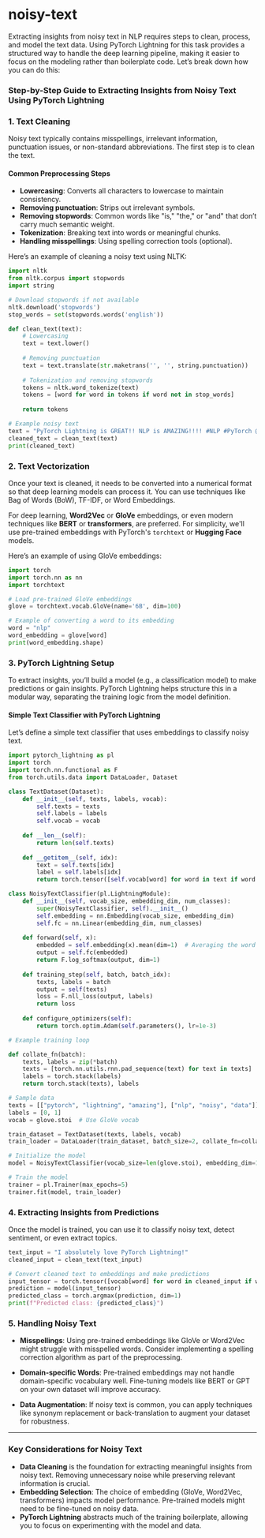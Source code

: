# noisy-text

Extracting insights from noisy text in NLP requires steps to clean, process, and model the text data. Using PyTorch Lightning for this task provides a structured way to handle the deep learning pipeline, making it easier to focus on the modeling rather than boilerplate code. Let’s break down how you can do this:

### **Step-by-Step Guide to Extracting Insights from Noisy Text Using PyTorch Lightning**

### **1. Text Cleaning**
Noisy text typically contains misspellings, irrelevant information, punctuation issues, or non-standard abbreviations. The first step is to clean the text.

#### **Common Preprocessing Steps**
- **Lowercasing**: Converts all characters to lowercase to maintain consistency.
- **Removing punctuation**: Strips out irrelevant symbols.
- **Removing stopwords**: Common words like "is," "the," or "and" that don’t carry much semantic weight.
- **Tokenization**: Breaking text into words or meaningful chunks.
- **Handling misspellings**: Using spelling correction tools (optional).

Here’s an example of cleaning a noisy text using NLTK:

```python
import nltk
from nltk.corpus import stopwords
import string

# Download stopwords if not available
nltk.download('stopwords')
stop_words = set(stopwords.words('english'))

def clean_text(text):
    # Lowercasing
    text = text.lower()
    
    # Removing punctuation
    text = text.translate(str.maketrans('', '', string.punctuation))
    
    # Tokenization and removing stopwords
    tokens = nltk.word_tokenize(text)
    tokens = [word for word in tokens if word not in stop_words]
    
    return tokens

# Example noisy text
text = "PyTorch Lightning is GREAT!! NLP is AMAZING!!!! #NLP #PyTorch @User"
cleaned_text = clean_text(text)
print(cleaned_text)
```

### **2. Text Vectorization**
Once your text is cleaned, it needs to be converted into a numerical format so that deep learning models can process it. You can use techniques like Bag of Words (BoW), TF-IDF, or Word Embeddings.

For deep learning, **Word2Vec** or **GloVe** embeddings, or even modern techniques like **BERT** or **transformers**, are preferred. For simplicity, we'll use pre-trained embeddings with PyTorch's `torchtext` or **Hugging Face** models.

Here’s an example of using GloVe embeddings:

```python
import torch
import torch.nn as nn
import torchtext

# Load pre-trained GloVe embeddings
glove = torchtext.vocab.GloVe(name='6B', dim=100)

# Example of converting a word to its embedding
word = "nlp"
word_embedding = glove[word]
print(word_embedding.shape)
```

### **3. PyTorch Lightning Setup**

To extract insights, you’ll build a model (e.g., a classification model) to make predictions or gain insights. PyTorch Lightning helps structure this in a modular way, separating the training logic from the model definition.

#### **Simple Text Classifier with PyTorch Lightning**

Let’s define a simple text classifier that uses embeddings to classify noisy text.

```python
import pytorch_lightning as pl
import torch
import torch.nn.functional as F
from torch.utils.data import DataLoader, Dataset

class TextDataset(Dataset):
    def __init__(self, texts, labels, vocab):
        self.texts = texts
        self.labels = labels
        self.vocab = vocab
    
    def __len__(self):
        return len(self.texts)
    
    def __getitem__(self, idx):
        text = self.texts[idx]
        label = self.labels[idx]
        return torch.tensor([self.vocab[word] for word in text if word in self.vocab]), torch.tensor(label)

class NoisyTextClassifier(pl.LightningModule):
    def __init__(self, vocab_size, embedding_dim, num_classes):
        super(NoisyTextClassifier, self).__init__()
        self.embedding = nn.Embedding(vocab_size, embedding_dim)
        self.fc = nn.Linear(embedding_dim, num_classes)
    
    def forward(self, x):
        embedded = self.embedding(x).mean(dim=1)  # Averaging the word embeddings
        output = self.fc(embedded)
        return F.log_softmax(output, dim=1)
    
    def training_step(self, batch, batch_idx):
        texts, labels = batch
        output = self(texts)
        loss = F.nll_loss(output, labels)
        return loss
    
    def configure_optimizers(self):
        return torch.optim.Adam(self.parameters(), lr=1e-3)

# Example training loop

def collate_fn(batch):
    texts, labels = zip(*batch)
    texts = [torch.nn.utils.rnn.pad_sequence(text) for text in texts]
    labels = torch.stack(labels)
    return torch.stack(texts), labels

# Sample data
texts = [["pytorch", "lightning", "amazing"], ["nlp", "noisy", "data"]]
labels = [0, 1]
vocab = glove.stoi  # Use GloVe vocab

train_dataset = TextDataset(texts, labels, vocab)
train_loader = DataLoader(train_dataset, batch_size=2, collate_fn=collate_fn)

# Initialize the model
model = NoisyTextClassifier(vocab_size=len(glove.stoi), embedding_dim=100, num_classes=2)

# Train the model
trainer = pl.Trainer(max_epochs=5)
trainer.fit(model, train_loader)
```

### **4. Extracting Insights from Predictions**

Once the model is trained, you can use it to classify noisy text, detect sentiment, or even extract topics.

```python
text_input = "I absolutely love PyTorch Lightning!"
cleaned_input = clean_text(text_input)

# Convert cleaned text to embeddings and make predictions
input_tensor = torch.tensor([vocab[word] for word in cleaned_input if word in vocab])
prediction = model(input_tensor)
predicted_class = torch.argmax(prediction, dim=1)
print(f"Predicted class: {predicted_class}")
```

### **5. Handling Noisy Text**

- **Misspellings**: Using pre-trained embeddings like GloVe or Word2Vec might struggle with misspelled words. Consider implementing a spelling correction algorithm as part of the preprocessing.
  
- **Domain-specific Words**: Pre-trained embeddings may not handle domain-specific vocabulary well. Fine-tuning models like BERT or GPT on your own dataset will improve accuracy.

- **Data Augmentation**: If noisy text is common, you can apply techniques like synonym replacement or back-translation to augment your dataset for robustness.

---

### **Key Considerations for Noisy Text**

- **Data Cleaning** is the foundation for extracting meaningful insights from noisy text. Removing unnecessary noise while preserving relevant information is crucial.
- **Embedding Selection**: The choice of embedding (GloVe, Word2Vec, transformers) impacts model performance. Pre-trained models might need to be fine-tuned on noisy data.
- **PyTorch Lightning** abstracts much of the training boilerplate, allowing you to focus on experimenting with the model and data.
